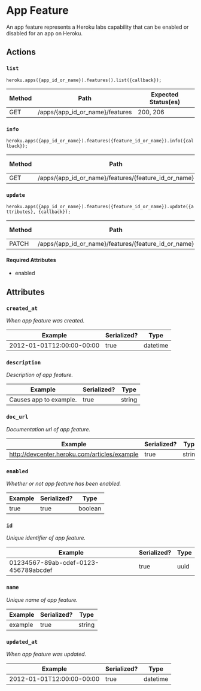 # App Feature

An app feature represents a Heroku labs capability that can be enabled or disabled for an app on Heroku.

## Actions

### `list`

`heroku.apps({app_id_or_name}).features().list({callback});`

Method | Path | Expected Status(es)
--- | --- | ---
GET | /apps/{app_id_or_name}/features | 200, 206

### `info`

`heroku.apps({app_id_or_name}).features({feature_id_or_name}).info({callback});`

Method | Path | Expected Status(es)
--- | --- | ---
GET | /apps/{app_id_or_name}/features/{feature_id_or_name} | 200

### `update`

`heroku.apps({app_id_or_name}).features({feature_id_or_name}).update({attributes}, {callback});`

Method | Path | Expected Status(es)
--- | --- | ---
PATCH | /apps/{app_id_or_name}/features/{feature_id_or_name} | 200


#### Required Attributes

- enabled

## Attributes

### `created_at`

*When app feature was created.*

Example | Serialized? | Type
--- | --- | ---
2012-01-01T12:00:00-00:00 | true | datetime

### `description`

*Description of app feature.*

Example | Serialized? | Type
--- | --- | ---
Causes app to example. | true | string

### `doc_url`

*Documentation url of app feature.*

Example | Serialized? | Type
--- | --- | ---
http://devcenter.heroku.com/articles/example | true | string

### `enabled`

*Whether or not app feature has been enabled.*

Example | Serialized? | Type
--- | --- | ---
true | true | boolean

### `id`

*Unique identifier of app feature.*

Example | Serialized? | Type
--- | --- | ---
01234567-89ab-cdef-0123-456789abcdef | true | uuid

### `name`

*Unique name of app feature.*

Example | Serialized? | Type
--- | --- | ---
example | true | string

### `updated_at`

*When app feature was updated.*

Example | Serialized? | Type
--- | --- | ---
2012-01-01T12:00:00-00:00 | true | datetime

